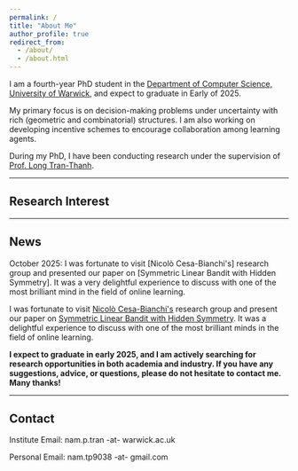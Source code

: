 ```yaml
---
permalink: /
title: "About Me"
author_profile: true
redirect_from: 
  - /about/
  - /about.html
---
```

I am a fourth-year PhD student in the [Department of Computer Science, University of Warwick](https://warwick.ac.uk/fac/sci/dcs/), and expect to graduate in Early of 2025.

My primary focus is on decision-making problems under uncertainty with rich (geometric and combinatorial) structures. I am also working on developing incentive schemes to encourage collaboration among learning agents.

During my PhD, I have been conducting research under the supervision of [Prof. Long Tran-Thanh](https://warwick.ac.uk/fac/sci/dcs/people/long_tran-thanh/).

---

## Research Interest

---

## News
October 2025: I was fortunate to visit [Nicolò Cesa-Bianchi's] research group and presented our paper on [Symmetric Linear Bandit with Hidden Symmetry]. It was a very delightful experience to discuss with one of the most brilliant mind in the field of online learning.

I was fortunate to visit [Nicolò Cesa-Bianchi's](https://cesa-bianchi.di.unimi.it/) research group and present our paper on [Symmetric Linear Bandit with Hidden Symmetry](https://arxiv.org/abs/2405.13899). It was a delightful experience to discuss with one of the most brilliant minds in the field of online learning.

**I expect to graduate in early 2025, and I am actively searching for research opportunities in both academia and industry. If you have any suggestions, advice, or questions, please do not hesitate to contact me. Many thanks!**

--- 

## Contact
Institute Email: nam.p.tran -at- warwick.ac.uk

Personal Email: nam.tp9038 -at- gmail.com
